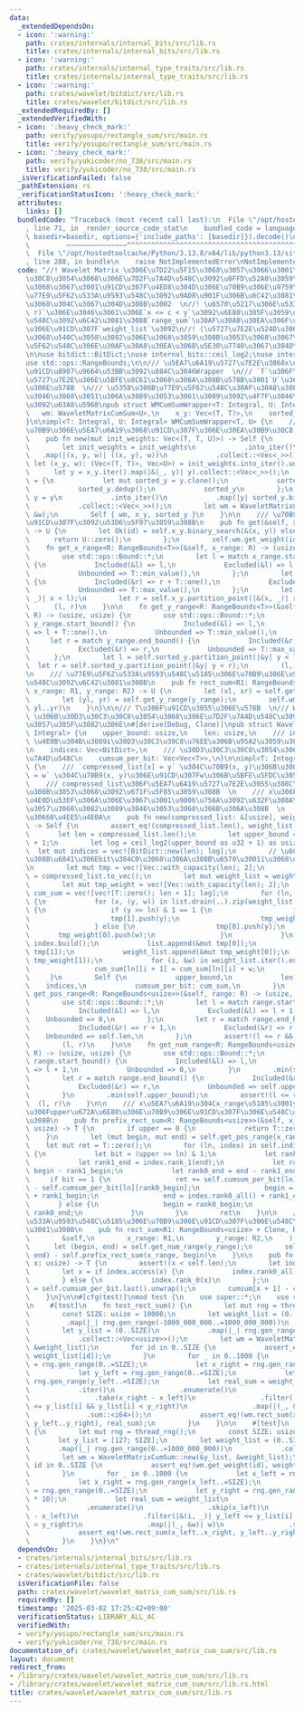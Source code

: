 ```yaml
---
data:
  _extendedDependsOn:
  - icon: ':warning:'
    path: crates/internals/internal_bits/src/lib.rs
    title: crates/internals/internal_bits/src/lib.rs
  - icon: ':warning:'
    path: crates/internals/internal_type_traits/src/lib.rs
    title: crates/internals/internal_type_traits/src/lib.rs
  - icon: ':warning:'
    path: crates/wavelet/bitdict/src/lib.rs
    title: crates/wavelet/bitdict/src/lib.rs
  _extendedRequiredBy: []
  _extendedVerifiedWith:
  - icon: ':heavy_check_mark:'
    path: verify/yosupo/rectangle_sum/src/main.rs
    title: verify/yosupo/rectangle_sum/src/main.rs
  - icon: ':heavy_check_mark:'
    path: verify/yukicoder/no_738/src/main.rs
    title: verify/yukicoder/no_738/src/main.rs
  _isVerificationFailed: false
  _pathExtension: rs
  _verificationStatusIcon: ':heavy_check_mark:'
  attributes:
    links: []
  bundledCode: "Traceback (most recent call last):\n  File \"/opt/hostedtoolcache/Python/3.13.8/x64/lib/python3.13/site-packages/onlinejudge_verify/documentation/build.py\"\
    , line 71, in _render_source_code_stat\n    bundled_code = language.bundle(stat.path,\
    \ basedir=basedir, options={'include_paths': [basedir]}).decode()\n          \
    \         ~~~~~~~~~~~~~~~^^^^^^^^^^^^^^^^^^^^^^^^^^^^^^^^^^^^^^^^^^^^^^^^^^^^^^^^^^^^^^^^^^\n\
    \  File \"/opt/hostedtoolcache/Python/3.13.8/x64/lib/python3.13/site-packages/onlinejudge_verify/languages/rust.py\"\
    , line 288, in bundle\n    raise NotImplementedError\nNotImplementedError\n"
  code: "//! Wavelet Matrix \u306E\u7D22\u5F15\u3068\u3057\u3066\u3001\u30D3\u30C3\
    \u30C8\u3054\u3068\u306E\u7D2F\u7A4D\u548C\u3092\u8FFD\u52A0\u3059\u308B\u3053\
    \u3068\u3067\u3001\u91CD\u307F\u4ED8\u304D\u306E\u70B9\u306E\u9759\u7684\u306A\
    \u77E9\u5F62\u533A\u9593\u548C\u3092\u9AD8\u901F\u306B\u6C42\u3081\u308B\u3053\
    \u3068\u304C\u3067\u304D\u308B\u3002  \n//! \u6570\u5217\u306E\u533A\u9593`[l,\
    \ r)`\u306E\u3046\u3061\u306E`x <= c < y`\u3092\u6E80\u305F\u3059\u6570\u5024\u306E\
    \u548C\u3092\u6C42\u3081\u308B`range_sum`\u30AF\u30A8\u30EA\u306F\u3001\u5404\u70B9\
    \u306E\u91CD\u307F`weight_list`\u3092\n//! (\u5727\u7E2E\u524D\u306E)y\u5EA7\u6A19\
    \u3068\u540C\u3058\u3082\u306E\u3068\u3059\u308B\u3053\u3068\u3067\u3001\u77E9\
    \u5F62\u548C\u306E\u30AF\u30A8\u30EA\u306B\u5E30\u7740\u3067\u304D\u308B\u3002\
    \n\nuse bitdict::BitDict;\nuse internal_bits::ceil_log2;\nuse internal_type_traits::Integral;\n\
    use std::ops::RangeBounds;\n\n/// \u5EA7\u6A19\u5727\u7E2E\u3068x\u5EA7\u6A19\u306E\
    \u91CD\u8907\u9664\u53BB\u3092\u884C\u3046Wrapper  \n/// `T`\u306F\u5EA7\u6A19\
    \u5727\u7E2E\u306E\u5BFE\u8C61\u3068\u306A\u308B\u578B\u3001`U`\u306F\u91CD\u307F\
    \u306E\u578B  \n/// \u5358\u306B\u77E9\u5F62\u548C\u30AF\u30A8\u30EA\u3092\u6271\
    \u3046\u3060\u3051\u306A\u3089\u3053\u3061\u3089\u3092\u4F7F\u3046\u3053\u3068\
    \u3092\u63A8\u5968\npub struct WMCumSumWrapper<T: Integral, U: Integral> {\n \
    \   wm: WaveletMatrixCumSum<U>,\n    x_y: Vec<(T, T)>,\n    sorted_y: Vec<T>,\n\
    }\n\nimpl<T: Integral, U: Integral> WMCumSumWrapper<T, U> {\n    /// init_weights\u306F\
    \u70B9\u306E\u5EA7\u6A19\u3068\u91CD\u307F\u306E\u30EA\u30B9\u30C8 `(x, y, w)`\n\
    \    pub fn new(mut init_weights: Vec<(T, T, U)>) -> Self {\n        init_weights.sort_unstable();\n\
    \        let init_weights = init_weights\n            .into_iter()\n         \
    \   .map(|(x, y, w)| ((x, y), w))\n            .collect::<Vec<_>>();\n       \
    \ let (x_y, w): (Vec<(T, T)>, Vec<U>) = init_weights.into_iter().unzip();\n  \
    \      let y = x_y.iter().map(|&(_, y)| y).collect::<Vec<_>>();\n        let sorted_y\
    \ = {\n            let mut sorted_y = y.clone();\n            sorted_y.sort_unstable();\n\
    \            sorted_y.dedup();\n            sorted_y\n        };\n        let\
    \ y = y\n            .into_iter()\n            .map(|y| sorted_y.binary_search(&y).unwrap())\n\
    \            .collect::<Vec<_>>();\n        let wm = WaveletMatrixCumSum::new(&y,\
    \ &w);\n        Self { wm, x_y, sorted_y }\n    }\n\n    /// \u70B9(x, y)\u306E\
    \u91CD\u307F\u3092\u53D6\u5F97\u3059\u308B\n    pub fn get(&self, x: T, y: T)\
    \ -> U {\n        let Ok(id) = self.x_y.binary_search(&(x, y)) else {\n      \
    \      return U::zero();\n        };\n        self.wm.get_weight(id)\n    }\n\n\
    \    fn get_x_range<R: RangeBounds<T>>(&self, x_range: R) -> (usize, usize) {\n\
    \        use std::ops::Bound::*;\n        let l = match x_range.start_bound()\
    \ {\n            Included(&l) => l,\n            Excluded(&l) => l + T::one(),\n\
    \            Unbounded => T::min_value(),\n        };\n        let r = match x_range.end_bound()\
    \ {\n            Included(&r) => r + T::one(),\n            Excluded(&r) => r,\n\
    \            Unbounded => T::max_value(),\n        };\n        let l = self.x_y.partition_point(|&(x,\
    \ _)| x < l);\n        let r = self.x_y.partition_point(|&(x, _)| x < r);\n  \
    \      (l, r)\n    }\n\n    fn get_y_range<R: RangeBounds<T>>(&self, y_range:\
    \ R) -> (usize, usize) {\n        use std::ops::Bound::*;\n        let l = match\
    \ y_range.start_bound() {\n            Included(&l) => l,\n            Excluded(&l)\
    \ => l + T::one(),\n            Unbounded => T::min_value(),\n        };\n   \
    \     let r = match y_range.end_bound() {\n            Included(&r) => r + T::one(),\n\
    \            Excluded(&r) => r,\n            Unbounded => T::max_value(),\n  \
    \      };\n        let l = self.sorted_y.partition_point(|&y| y < l);\n      \
    \  let r = self.sorted_y.partition_point(|&y| y < r);\n        (l, r)\n    }\n\
    \n    /// \u77E9\u5F62\u533A\u9593\u548C\u5185\u306E\u70B9\u306E\u91CD\u307F\u306E\
    \u548C\u3092\u6C42\u3081\u308B\n    pub fn rect_sum<R1: RangeBounds<T>, R2: RangeBounds<T>>(&self,\
    \ x_range: R1, y_range: R2) -> U {\n        let (xl, xr) = self.get_x_range(x_range);\n\
    \        let (yl, yr) = self.get_y_range(y_range);\n        self.wm.rect_sum(xl..xr,\
    \ yl..yr)\n    }\n}\n\n/// T\u306F\u91CD\u3055\u306E\u578B  \n/// Wavelet Matrix\
    \ \u306B\u30D3\u30C3\u30C8\u3054\u3068\u306E\u7D2F\u7A4D\u548C\u3092\u8FFD\u52A0\
    \u3057\u305F\u3082\u306E\n#[derive(Debug, Clone)]\npub struct WaveletMatrixCumSum<T:\
    \ Integral> {\n    upper_bound: usize,\n    len: usize,\n    /// indices[i] =\
    \ \u4E0B\u304B\u3089i\u30D3\u30C3\u30C8\u76EE\u306B\u95A2\u3059\u308B\u7D22\u5F15\
    \n    indices: Vec<BitDict>,\n    /// \u30D3\u30C3\u30C8\u3054\u3068\u306E\u7D2F\
    \u7A4D\u548C\n    cumsum_per_bit: Vec<Vec<T>>,\n}\n\nimpl<T: Integral> WaveletMatrixCumSum<T>\
    \ {\n    /// `compressed_list[x] = y` \u304C\u70B9(x, y)\u306B\u3001`weight_list[x]\
    \ = w` \u304C\u70B9(x, y)\u306E\u91CD\u307Fw\u306B\u5BFE\u5FDC\u3059\u308B  \n\
    \    /// compressed_list\u306F\u5EA7\u6A19\u5727\u7E2E\u3055\u308C\u3066\u3044\
    \u308B\u3053\u3068\u3092\u671F\u5F85\u3059\u308B  \n    /// x\u306F\u91CD\u8907\
    \u4E0D\u53EF\u306A\u306E\u3067\u3001\u9806\u756A\u3092\u632F\u308A\u306A\u304A\
    \u3057\u3066\u3082\u3089\u3046\u3053\u3068\u306B\u306A\u308B  \n    /// \u5168\
    \u30660\u4EE5\u4E0A\n    pub fn new(compressed_list: &[usize], weight_list: &[T])\
    \ -> Self {\n        assert_eq!(compressed_list.len(), weight_list.len());\n \
    \       let len = compressed_list.len();\n        let upper_bound = *compressed_list.iter().max().unwrap_or(&0)\
    \ + 1;\n        let log = ceil_log2(upper_bound as u32 + 1) as usize;\n      \
    \  let mut indices = vec![BitDict::new(len); log];\n        // \u6CE8\u76EE\u3059\
    \u308B\u6841\u306Ebit\u304C0\u3068\u306A\u308B\u6570\u30011\u3068\u306A\u308B\u6570\
    \n        let mut tmp = vec![Vec::with_capacity(len); 2];\n        let mut list\
    \ = compressed_list.to_vec();\n        let mut weight_list = weight_list.to_vec();\n\
    \        let mut tmp_weight = vec![Vec::with_capacity(len); 2];\n        let mut\
    \ cum_sum = vec![vec![T::zero(); len + 1]; log];\n        for (ln, index) in indices.iter_mut().enumerate().rev()\
    \ {\n            for (x, (y, w)) in list.drain(..).zip(weight_list.drain(..)).enumerate()\
    \ {\n                if (y >> ln) & 1 == 1 {\n                    index.set(x);\n\
    \                    tmp[1].push(y);\n                    tmp_weight[1].push(w);\n\
    \                } else {\n                    tmp[0].push(y);\n             \
    \       tmp_weight[0].push(w);\n                }\n            }\n           \
    \ index.build();\n            list.append(&mut tmp[0]);\n            list.append(&mut\
    \ tmp[1]);\n            weight_list.append(&mut tmp_weight[0]);\n            weight_list.append(&mut\
    \ tmp_weight[1]);\n            for (i, &w) in weight_list.iter().enumerate() {\n\
    \                cum_sum[ln][i + 1] = cum_sum[ln][i] + w;\n            }\n   \
    \     }\n        Self {\n            upper_bound,\n            len,\n        \
    \    indices,\n            cumsum_per_bit: cum_sum,\n        }\n    }\n\n    fn\
    \ get_pos_range<R: RangeBounds<usize>>(&self, range: R) -> (usize, usize) {\n\
    \        use std::ops::Bound::*;\n        let l = match range.start_bound() {\n\
    \            Included(&l) => l,\n            Excluded(&l) => l + 1,\n        \
    \    Unbounded => 0,\n        };\n        let r = match range.end_bound() {\n\
    \            Included(&r) => r + 1,\n            Excluded(&r) => r,\n        \
    \    Unbounded => self.len,\n        };\n        assert!(l <= r && r <= self.len);\n\
    \        (l, r)\n    }\n\n    fn get_num_range<R: RangeBounds<usize>>(&self, range:\
    \ R) -> (usize, usize) {\n        use std::ops::Bound::*;\n        let l = match\
    \ range.start_bound() {\n            Included(&l) => l,\n            Excluded(&l)\
    \ => l + 1,\n            Unbounded => 0,\n        }\n        .min(self.upper_bound);\n\
    \        let r = match range.end_bound() {\n            Included(&r) => r + 1,\n\
    \            Excluded(&r) => r,\n            Unbounded => self.upper_bound,\n\
    \        }\n        .min(self.upper_bound);\n        assert!(l <= r);\n      \
    \  (l, r)\n    }\n\n    /// x\u5EA7\u6A19\u304Cx_range\u5185\u3001y\u5EA7\u6A19\
    \u306Fupper\u672A\u6E80\u306E\u70B9\u306E\u91CD\u307F\u306E\u548C\u3092\u6C42\u3081\
    \u308B\n    pub fn prefix_rect_sum<R: RangeBounds<usize>>(&self, x_range: R, upper:\
    \ usize) -> T {\n        if upper == 0 {\n            return T::zero();\n    \
    \    }\n        let (mut begin, mut end) = self.get_pos_range(x_range);\n    \
    \    let mut ret = T::zero();\n        for (ln, index) in self.indices.iter().enumerate().rev()\
    \ {\n            let bit = (upper >> ln) & 1;\n            let rank1_begin = index.rank_1(begin);\n\
    \            let rank1_end = index.rank_1(end);\n            let rank0_begin =\
    \ begin - rank1_begin;\n            let rank0_end = end - rank1_end;\n       \
    \     if bit == 1 {\n                ret += self.cumsum_per_bit[ln][rank0_end]\
    \ - self.cumsum_per_bit[ln][rank0_begin];\n                begin = index.rank0_all()\
    \ + rank1_begin;\n                end = index.rank0_all() + rank1_end;\n     \
    \       } else {\n                begin = rank0_begin;\n                end =\
    \ rank0_end;\n            }\n        }\n        ret\n    }\n\n    /// \u77E9\u5F62\
    \u533A\u9593\u548C\u5185\u306E\u70B9\u306E\u91CD\u307F\u306E\u548C\u3092\u6C42\
    \u3081\u308B\n    pub fn rect_sum<R1: RangeBounds<usize> + Clone, R2: RangeBounds<usize>>(\n\
    \        &self,\n        x_range: R1,\n        y_range: R2,\n    ) -> T {\n  \
    \      let (begin, end) = self.get_num_range(y_range);\n        self.prefix_rect_sum(x_range.clone(),\
    \ end) - self.prefix_rect_sum(x_range, begin)\n    }\n\n    pub fn get_weight(&self,\
    \ x: usize) -> T {\n        assert!(x < self.len);\n        let index = self.indices.last().unwrap();\n\
    \        let x = if index.access(x) {\n            index.rank0_all() + index.rank_1(x)\n\
    \        } else {\n            index.rank_0(x)\n        };\n        let cumsum\
    \ = self.cumsum_per_bit.last().unwrap();\n        cumsum[x + 1] - cumsum[x]\n\
    \    }\n}\n\n#[cfg(test)]\nmod test {\n    use super::*;\n    use rand::prelude::*;\n\
    \n    #[test]\n    fn test_rect_sum() {\n        let mut rng = thread_rng();\n\
    \        const SIZE: usize = 10000;\n        let weight_list = (0..SIZE)\n   \
    \         .map(|_| rng.gen_range(-1000_000_000..=1000_000_000))\n            .collect::<Vec<i64>>();\n\
    \        let y_list = (0..SIZE)\n            .map(|_| rng.gen_range(0..=SIZE))\n\
    \            .collect::<Vec<usize>>();\n        let wm = WaveletMatrixCumSum::new(&y_list,\
    \ &weight_list);\n        for id in 0..SIZE {\n            assert_eq!(wm.get_weight(id),\
    \ weight_list[id]);\n        }\n        for _ in 0..1000 {\n            let x_left\
    \ = rng.gen_range(0..=SIZE);\n            let x_right = rng.gen_range(x_left..=SIZE);\n\
    \            let y_left = rng.gen_range(0..=SIZE);\n            let y_right =\
    \ rng.gen_range(y_left..=SIZE);\n            let real_sum = weight_list\n    \
    \            .iter()\n                .enumerate()\n                .skip(x_left)\n\
    \                .take(x_right - x_left)\n                .filter(|&(i, _)| y_left\
    \ <= y_list[i] && y_list[i] < y_right)\n                .map(|(_, &w)| w)\n  \
    \              .sum::<i64>();\n            assert_eq!(wm.rect_sum(x_left..x_right,\
    \ y_left..y_right), real_sum);\n        }\n    }\n\n    #[test]\n    fn test_two_beki()\
    \ {\n        let mut rng = thread_rng();\n        const SIZE: usize = 128;\n \
    \       let y_list = [127; SIZE];\n        let weight_list = (0..SIZE)\n     \
    \       .map(|_| rng.gen_range(0..=1000_000_000))\n            .collect::<Vec<u64>>();\n\
    \        let wm = WaveletMatrixCumSum::new(&y_list, &weight_list);\n        for\
    \ id in 0..SIZE {\n            assert_eq!(wm.get_weight(id), weight_list[id]);\n\
    \        }\n        for _ in 0..1000 {\n            let x_left = rng.gen_range(0..=SIZE);\n\
    \            let x_right = rng.gen_range(x_left..=SIZE);\n            let y_left\
    \ = rng.gen_range(0..=SIZE);\n            let y_right = rng.gen_range(SIZE..=SIZE\
    \ * 10);\n            let real_sum = weight_list\n                .iter()\n  \
    \              .enumerate()\n                .skip(x_left)\n                .take(x_right\
    \ - x_left)\n                .filter(|&(i, _)| y_left <= y_list[i] && y_list[i]\
    \ < y_right)\n                .map(|(_, &w)| w)\n                .sum::<u64>();\n\
    \            assert_eq!(wm.rect_sum(x_left..x_right, y_left..y_right), real_sum);\n\
    \        }\n    }\n}\n"
  dependsOn:
  - crates/internals/internal_bits/src/lib.rs
  - crates/internals/internal_type_traits/src/lib.rs
  - crates/wavelet/bitdict/src/lib.rs
  isVerificationFile: false
  path: crates/wavelet/wavelet_matrix_cum_sum/src/lib.rs
  requiredBy: []
  timestamp: '2025-03-02 17:25:42+09:00'
  verificationStatus: LIBRARY_ALL_AC
  verifiedWith:
  - verify/yosupo/rectangle_sum/src/main.rs
  - verify/yukicoder/no_738/src/main.rs
documentation_of: crates/wavelet/wavelet_matrix_cum_sum/src/lib.rs
layout: document
redirect_from:
- /library/crates/wavelet/wavelet_matrix_cum_sum/src/lib.rs
- /library/crates/wavelet/wavelet_matrix_cum_sum/src/lib.rs.html
title: crates/wavelet/wavelet_matrix_cum_sum/src/lib.rs
---
```


